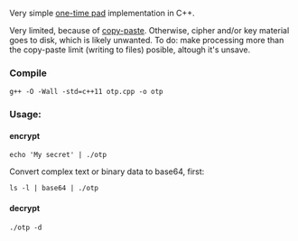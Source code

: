 Very simple [one-time pad](https://en.wikipedia.org/wiki/One-time_pad) implementation in C++.

Very limited, because of [copy-paste](https://stackoverflow.com/questions/22886167/read-a-string-of-length-greater-than-4096-bytes-from-stdin-in-c).
Otherwise, cipher and/or key material goes to disk, which is likely unwanted.
To do: make processing more than the copy-paste limit (writing to files) posible, altough it's unsave.

### Compile

````
g++ -O -Wall -std=c++11 otp.cpp -o otp
````

### Usage:

#### encrypt

````
echo 'My secret' | ./otp
````

Convert complex text or binary data to base64, first:

````
ls -l | base64 | ./otp
````

#### decrypt

````
./otp -d
````
